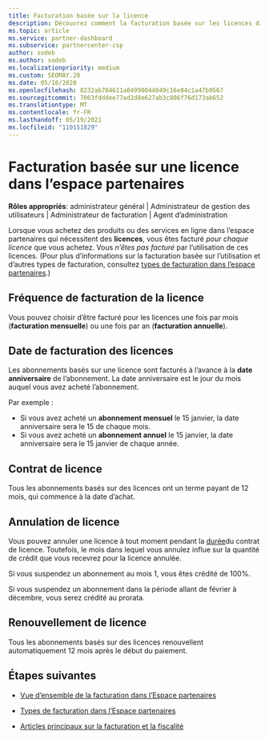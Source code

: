 ```yaml
---
title: Facturation basée sur la licence
description: Découvrez comment la facturation basée sur les licences diffère de la facturation basée sur l’utilisation dans l’espace partenaires, notamment de la façon dont vous êtes facturé par licence (et non par utilisation de licence).
ms.topic: article
ms.service: partner-dashboard
ms.subservice: partnercenter-csp
author: sodeb
ms.author: sodeb
ms.localizationpriority: medium
ms.custom: SEOMAY.20
ms.date: 05/18/2020
ms.openlocfilehash: 8232ab784611a04990044049c16e84c1a47b9567
ms.sourcegitcommit: 7063fdddee77ad2d8e627ab3c806f76d173ab652
ms.translationtype: MT
ms.contentlocale: fr-FR
ms.lasthandoff: 05/19/2021
ms.locfileid: "110151829"
---
```

# <a name="license-based-billing-in-partner-center"></a>Facturation basée sur une licence dans l’espace partenaires

**Rôles appropriés**: administrateur général | Administrateur de gestion des utilisateurs | Administrateur de facturation | Agent d’administration

Lorsque vous achetez des produits ou des services en ligne dans l’espace partenaires qui nécessitent des **licences**, vous êtes facturé *pour chaque licence* que vous achetez. Vous *n’êtes pas facturé* par l’utilisation de ces licences. (Pour plus d’informations sur la facturation basée sur l’utilisation et d’autres types de facturation, consultez [types de facturation dans l’espace partenaires](./billing-basics.md).)

## <a name="license-billing-frequency"></a>Fréquence de facturation de la licence

Vous pouvez choisir d’être facturé pour les licences une fois par mois (**facturation mensuelle**) ou une fois par an (**facturation annuelle**). 

## <a name="billing-date-for-licenses"></a>Date de facturation des licences

Les abonnements basés sur une licence sont facturés à l’avance à la **date anniversaire** de l’abonnement. La date anniversaire est le jour du mois auquel vous avez acheté l’abonnement.

Par exemple :

- Si vous avez acheté un **abonnement mensuel** le 15 janvier, la date anniversaire sera le 15 de chaque mois.
- Si vous avez acheté un **abonnement annuel** le 15 janvier, la date anniversaire sera le 15 janvier de chaque année.

## <a name="license-term"></a>Contrat de licence

Tous les abonnements basés sur des licences ont un terme payant de 12 mois, qui commence à la date d’achat.

## <a name="license-cancellation"></a>Annulation de licence

Vous pouvez annuler une licence à tout moment pendant la [durée](#license-term)du contrat de licence. Toutefois, le mois dans lequel vous annulez influe sur la quantité de crédit que vous recevrez pour la licence annulée.

Si vous suspendez un abonnement au mois 1, vous êtes crédité de 100%.

Si vous suspendez un abonnement dans la période allant de février à décembre, vous serez crédité au prorata.

## <a name="license-renewal"></a>Renouvellement de licence

Tous les abonnements basés sur des licences renouvellent automatiquement 12 mois après le début du paiement.

## <a name="next-steps"></a>Étapes suivantes

- [Vue d’ensemble de la facturation dans l’Espace partenaires](billing-basics.md)

- [Types de facturation dans l’Espace partenaires](./billing-basics.md)

- [Articles principaux sur la facturation et la fiscalité](billing.md)